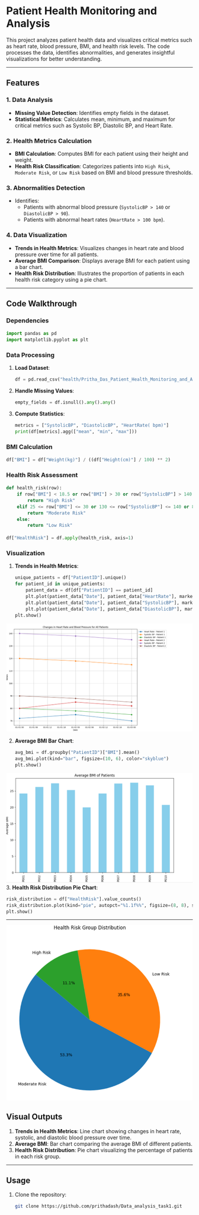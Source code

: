 # Patient Health Monitoring and Analysis

This project analyzes patient health data and visualizes critical metrics such as heart rate, blood pressure, BMI, and health risk levels. The code processes the data, identifies abnormalities, and generates insightful visualizations for better understanding.

---

## Features

### 1. **Data Analysis**
- **Missing Value Detection**: Identifies empty fields in the dataset.
- **Statistical Metrics**: Calculates mean, minimum, and maximum for critical metrics such as Systolic BP, Diastolic BP, and Heart Rate.

### 2. **Health Metrics Calculation**
- **BMI Calculation**: Computes BMI for each patient using their height and weight.
- **Health Risk Classification**: Categorizes patients into `High Risk`, `Moderate Risk`, or `Low Risk` based on BMI and blood pressure thresholds.

### 3. **Abnormalities Detection**
- Identifies:
  - Patients with abnormal blood pressure (`SystolicBP > 140` or `DiastolicBP > 90`).
  - Patients with abnormal heart rates (`HeartRate > 100 bpm`).

### 4. **Data Visualization**
- **Trends in Health Metrics**: Visualizes changes in heart rate and blood pressure over time for all patients.
- **Average BMI Comparison**: Displays average BMI for each patient using a bar chart.
- **Health Risk Distribution**: Illustrates the proportion of patients in each health risk category using a pie chart.

---

## Code Walkthrough

### Dependencies
```python
import pandas as pd
import matplotlib.pyplot as plt
```

### Data Processing
1. **Load Dataset**: 
   ```python
   df = pd.read_csv("health/Pritha_Das_Patient_Health_Monitoring_and_Analysis.csv")
   ```
2. **Handle Missing Values**:
   ```python
   empty_fields = df.isnull().any().any()
   ```
3. **Compute Statistics**:
   ```python
   metrics = ["SystolicBP", "DiastolicBP", "HeartRate( bpm)"]
   print(df[metrics].agg(["mean", "min", "max"]))
   ```

### BMI Calculation
```python
df["BMI"] = df["Weight(kg)"] / ((df["Height(cm)"] / 100) ** 2)
```

### Health Risk Assessment
```python
def health_risk(row):
    if row["BMI"] < 18.5 or row["BMI"] > 30 or row["SystolicBP"] > 140 or row["DiastolicBP"] > 90:
        return "High Risk"
    elif 25 <= row["BMI"] <= 30 or 130 <= row["SystolicBP"] <= 140 or 80 <= row["DiastolicBP"] <= 90:
        return "Moderate Risk"
    else:
        return "Low Risk"

df["HealthRisk"] = df.apply(health_risk, axis=1)
```

### Visualization
1. **Trends in Health Metrics**:
   ```python
   unique_patients = df["PatientID"].unique()
   for patient_id in unique_patients:
       patient_data = df[df["PatientID"] == patient_id]
       plt.plot(patient_data["Date"], patient_data["HeartRate"], marker="o", label=f"Heart Rate - Patient {patient_id}")
       plt.plot(patient_data["Date"], patient_data["SystolicBP"], marker="o", label=f"Systolic BP - Patient {patient_id}")
       plt.plot(patient_data["Date"], patient_data["DiastolicBP"], marker="o", label=f"Diastolic BP - Patient {patient_id}")
   plt.show()
   ```
![Line Chart](https://github.com/prithadash/Data_analysis_task1/blob/main/Line%20Chart.png?raw=true)

2. **Average BMI Bar Chart**:
   ```python
   avg_bmi = df.groupby("PatientID")["BMI"].mean()
   avg_bmi.plot(kind="bar", figsize=(10, 6), color="skyblue")
   plt.show()
   ```
![Bar Chart](https://github.com/prithadash/Data_analysis_task1/blob/main/Bar%20Chart.png?raw=true)
3. **Health Risk Distribution Pie Chart**:
   ```python
   risk_distribution = df["HealthRisk"].value_counts()
   risk_distribution.plot(kind="pie", autopct="%1.1f%%", figsize=(8, 8), startangle=140)
   plt.show()
  ```

---
![Pie Chart](https://github.com/prithadash/Data_analysis_task1/blob/main/Pie%20Chart.png?raw=true)
## Visual Outputs
1. **Trends in Health Metrics**: Line chart showing changes in heart rate, systolic, and diastolic blood pressure over time.
2. **Average BMI**: Bar chart comparing the average BMI of different patients.
3. **Health Risk Distribution**: Pie chart visualizing the percentage of patients in each risk group.

---

## Usage
1. Clone the repository:
   ```bash
   git clone https://github.com/prithadash/Data_analysis_task1.git
   ```
